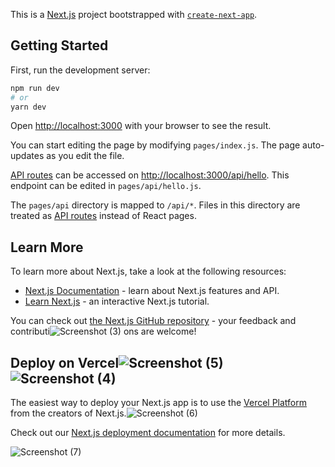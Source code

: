 This is a [Next.js](https://nextjs.org/) project bootstrapped with [`create-next-app`](https://github.com/vercel/next.js/tree/canary/packages/create-next-app).

## Getting Started

First, run the development server:

```bash
npm run dev
# or
yarn dev
```

Open [http://localhost:3000](http://localhost:3000) with your browser to see the result.

You can start editing the page by modifying `pages/index.js`. The page auto-updates as you edit the file.

[API routes](https://nextjs.org/docs/api-routes/introduction) can be accessed on [http://localhost:3000/api/hello](http://localhost:3000/api/hello). This endpoint can be edited in `pages/api/hello.js`.

The `pages/api` directory is mapped to `/api/*`. Files in this directory are treated as [API routes](https://nextjs.org/docs/api-routes/introduction) instead of React pages.

## Learn More

To learn more about Next.js, take a look at the following resources:

- [Next.js Documentation](https://nextjs.org/docs) - learn about Next.js features and API.
- [Learn Next.js](https://nextjs.org/learn) - an interactive Next.js tutorial.

You can check out [the Next.js GitHub repository](https://github.com/vercel/next.js/) - your feedback and contributi![Screenshot (3)](https://user-images.githubusercontent.com/74052369/144706126-6621d5cf-51f5-4775-91a3-e9c582f7f125.png)
ons are welcome!

## Deploy on Vercel![Screenshot (5)](https://user-images.githubusercontent.com/74052369/144706121-f012ac9e-57f4-48c0-9c52-50049e728963.png)![Screenshot (4)](https://user-images.githubusercontent.com/74052369/144706125-74ab7ac3-a76f-44f5-8e56-e2036c297b37.png)



The easiest way to deploy your Next.js app is to use the [Vercel Platform](https://vercel.com/new?utm_medium=default-template&filter=next.js&utm_source=create-next-app&utm_campaign=create-next-app-readme) from the creators of Next.js.![Screenshot (6)](https://user-images.githubusercontent.com/74052369/144706117-c7d36515-3a56-41e8-94b3-014d776bb5f7.png)


Check out our [Next.js deployment documentation](https://nextjs.org/docs/deployment) for more details.


![Screenshot (7)](https://user-images.githubusercontent.com/74052369/144706112-c37ce6c5-766e-4d28-b5ce-d4984acd4c3f.png)
